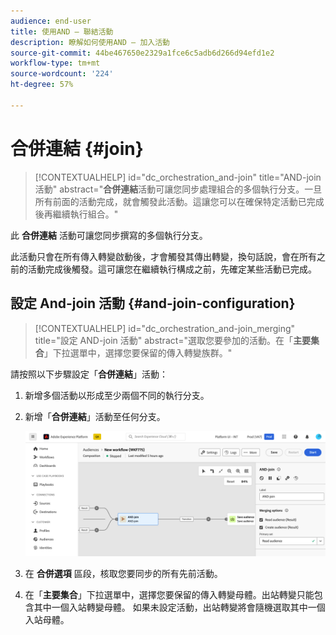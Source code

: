 ```yaml
---
audience: end-user
title: 使用AND — 聯結活動
description: 瞭解如何使用AND — 加入活動
source-git-commit: 44be467650e2329a1fce6c5adb6d266d94efd1e2
workflow-type: tm+mt
source-wordcount: '224'
ht-degree: 57%

---
```


# 合併連結 {#join}

>[!CONTEXTUALHELP]
>id="dc_orchestration_and-join"
>title="AND-join 活動"
>abstract="**合併連結**&#x200B;活動可讓您同步處理組合的多個執行分支。一旦所有前面的活動完成，就會觸發此活動。這讓您可以在確保特定活動已完成後再繼續執行組合。"

此 **合併連結** 活動可讓您同步撰寫的多個執行分支。

此活動只會在所有傳入轉變啟動後，才會觸發其傳出轉變，換句話說，會在所有之前的活動完成後觸發。這可讓您在繼續執行構成之前，先確定某些活動已完成。

## 設定 And-join 活動 {#and-join-configuration}

>[!CONTEXTUALHELP]
>id="dc_orchestration_and-join_merging"
>title="設定 AND-join 活動"
>abstract="選取您要參加的活動。在「**主要集合**」下拉選單中，選擇您要保留的傳入轉變族群。"

請按照以下步驟設定「**合併連結**」活動：

1. 新增多個活動以形成至少兩個不同的執行分支。
1. 新增「**合併連結**」活動至任何分支。

   ![](../assets/and-join.png)

1. 在 **合併選項** 區段，核取您要同步的所有先前活動。
1. 在「**主要集合**」下拉選單中，選擇您要保留的傳入轉變母體。出站轉變只能包含其中一個入站轉變母體。 如果未設定活動，出站轉變將會隨機選取其中一個入站母體。
